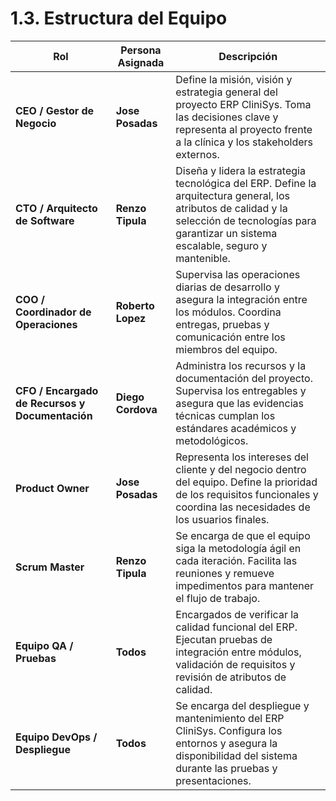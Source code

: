 # 1.3. Estructura del Equipo

| Rol | Persona Asignada | Descripción |
|------|------------------|--------------|
| **CEO / Gestor de Negocio** | **Jose Posadas** | Define la misión, visión y estrategia general del proyecto ERP CliniSys. Toma las decisiones clave y representa al proyecto frente a la clínica y los stakeholders externos. |
| **CTO / Arquitecto de Software** | **Renzo Tipula** | Diseña y lidera la estrategia tecnológica del ERP. Define la arquitectura general, los atributos de calidad y la selección de tecnologías para garantizar un sistema escalable, seguro y mantenible. |
| **COO / Coordinador de Operaciones** | **Roberto Lopez** | Supervisa las operaciones diarias de desarrollo y asegura la integración entre los módulos. Coordina entregas, pruebas y comunicación entre los miembros del equipo. |
| **CFO / Encargado de Recursos y Documentación** | **Diego Cordova** | Administra los recursos y la documentación del proyecto. Supervisa los entregables y asegura que las evidencias técnicas cumplan los estándares académicos y metodológicos. |
| **Product Owner** | **Jose Posadas** | Representa los intereses del cliente y del negocio dentro del equipo. Define la prioridad de los requisitos funcionales y coordina las necesidades de los usuarios finales. |
| **Scrum Master** | **Renzo Tipula** | Se encarga de que el equipo siga la metodología ágil en cada iteración. Facilita las reuniones y remueve impedimentos para mantener el flujo de trabajo. |
| **Equipo QA / Pruebas** | **Todos** | Encargados de verificar la calidad funcional del ERP. Ejecutan pruebas de integración entre módulos, validación de requisitos y revisión de atributos de calidad. |
| **Equipo DevOps / Despliegue** | **Todos** | Se encarga del despliegue y mantenimiento del ERP CliniSys. Configura los entornos y asegura la disponibilidad del sistema durante las pruebas y presentaciones. |

